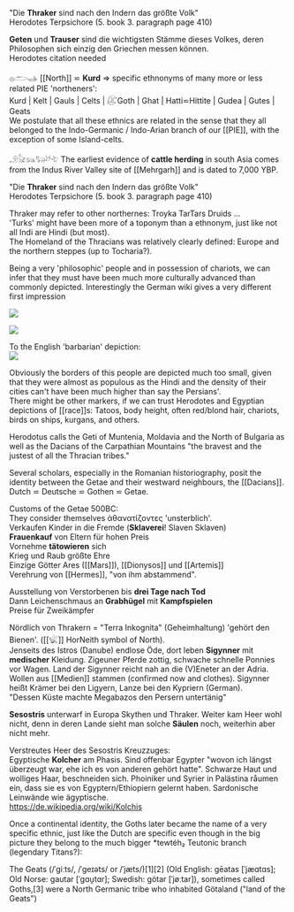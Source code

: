 "Die **Thraker** sind nach den Indern das größte Volk"  
      Herodotes Terpsichore (5. book 3. paragraph page 410)  

**Geten** und **Trauser** sind die wichtigsten Stämme dieses Volkes, deren Philosophen sich einzig den Griechen messen können.  
   Herodotes citation needed  

𓐍𓂧𓊛 [[North]] ⋍ **Kurd** => specific ethnonyms of many more or less related PIE 'northeners':  
Kurd | Kelt | Gauls | Celts | 𓅻Goth | Ghat | Hatti⋍Hittite | Gudea | Gutes | Geats  
We postulate that all these ethnics are related in the sense that they all belonged to the Indo-Germanic / Indo-Arian branch of our [[PIE]], with the exception of some Island-celts.  

𓄂𓃠𓃬𓃒𓃾𓄀 The earliest evidence of **cattle herding** in south Asia comes from the Indus River Valley site of [[Mehrgarh]] and is dated to 7,000 YBP.

"Die **Thraker** sind nach den Indern das größte Volk"  
      Herodotes Terpsichore (5. book 3. paragraph page 410)  

Thraker may refer to other northernes: Troyka TarTars Druids ...  
'Turks' might have been more of a toponym than a ethnonym, just like not all Indi are Hindi (but most).  
The Homeland of the Thracians was relatively clearly defined: Europe and the northern steppes (up to Tocharia?).  

Being a very 'philosophic' people and in possession of chariots, we can infer that they must have been much more culturally advanced than commonly depicted. Interestingly the German wiki gives a very different first impression  

![](https://upload.wikimedia.org/wikipedia/commons/thumb/6/6e/Thracian_treasure_NHM_Bulgaria.JPG/440px-Thracian_treasure_NHM_Bulgaria.JPG)  

![](https://upload.wikimedia.org/wikipedia/commons/thumb/3/3f/Thracian_Horseman_Histria_Museum.jpg/440px-Thracian_Horseman_Histria_Museum.jpg)  

To the English 'barbarian' depiction:  
![](https://upload.wikimedia.org/wikipedia/commons/4/4b/Trak_peltasta.jpg)  

Obviously the borders of this people are depicted much too small, given that they were almost as populous as the Hindi and the density of their cities can't have been much higher than say the Persians'.  
There might be other markers, if we can trust Herodotes and Egyptian depictions of [[race]]s: Tatoos, body height, often red/blond hair, chariots, birds on ships, kurgans, and others.  

Herodotus calls the Geti of Muntenia, Moldavia and the North of Bulgaria as well as the Dacians of the Carpathian Mountains "the bravest and the justest of all the Thracian tribes."  

Several scholars, especially in the Romanian historiography, posit the identity between the Getae and their westward neighbours, the [[Dacians]]. Dutch ⋍ Deutsche ⋍ Gothen ⋍ Getae.  

Customs of the Getae 500BC:  
They consider themselves ἀθανατίζοντες 'unsterblich'.  
Verkaufen Kinder in die Fremde (**Sklaverei**! Slaven Sklaven)  
**Frauenkauf** von Eltern für hohen Preis  
Vornehme **tätowieren** sich  
Krieg und Raub größte Ehre  
Einzige Götter Ares ([[Mars]]), [[Dionysos]] und [[Artemis]]  
Verehrung von [[Hermes]], "von ihm abstammend".  

Ausstellung von Verstorbenen bis **drei Tage nach Tod**  
Dann Leichenschmaus an **Grabhügel** mit **Kampfspielen**  
Preise für Zweikämpfer  


Nördlich von Thrakern = "Terra Inkognita" (Geheimhaltung) 'gehört den Bienen'.  ([[𓆤]] HorNeith symbol of North).  
Jenseits des Istros (Danube) endlose Öde, dort leben **Sigynner** mit **medischer** Kleidung. Zigeuner Pferde zottig, schwache schnelle Ponnies vor Wagen. Land der Sigynner reicht nah an die (V)Eneter an der Adria. Wollen aus [[Medien]] stammen (confirmed now and clothes). Sigynner heißt Krämer bei den Ligyern, Lanze bei den Kypriern (German).  
"Dessen Küste machte Megabazos den Persern untertänig"  

**Sesostris** unterwarf in Europa Skythen und Thraker. Weiter kam Heer wohl nicht, denn in deren Lande sieht man solche **Säulen** noch, weiterhin aber nicht mehr.  

Verstreutes Heer des Sesostris Kreuzzuges:  
Egyptische **Kolcher** am Phasis. Sind offenbar Egypter "wovon ich längst überzeugt war, ehe ich es von anderen gehört hatte". Schwarze Haut und wolliges Haar, beschneiden sich. Phoiniker und Syrier in Palästina råumen ein, dass sie es von Egyptern/Ethiopiern gelernt haben. Sardonische Leinwände wie ägyptische.  
https://de.wikipedia.org/wiki/Kolchis  

Once a continental identity, the Goths later became the name of a very specific ethnic, just like the Dutch are specific even though in the big picture they belong to the much bigger *tewtéh₂ Teutonic branch (legendary Titans?):  

The Geats (/ˈɡiːts/, /ˈɡeɪəts/ or /ˈjæts/)[1][2] (Old English: gēatas [ˈjæɑtɑs]; Old Norse: gautar [ˈɡɑu̯tɑr]; Swedish: götar [ˈjøːtar]), sometimes called Goths,[3] were a North Germanic tribe who inhabited Götaland ("land of the Geats")  